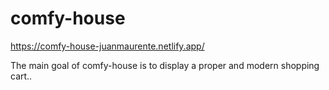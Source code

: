 # comfy-house

https://comfy-house-juanmaurente.netlify.app/

The main goal of comfy-house is to display a proper and modern shopping cart..
